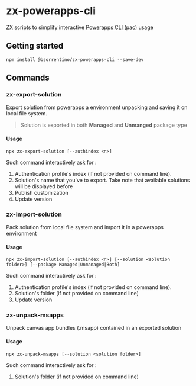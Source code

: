 # zx-powerapps-cli

[ZX] scripts to simplify interactive [Powerapps CLI (pac)] usage

## Getting started 

```
npm install @bsorrentino/zx-powerapps-cli --save-dev
```

## Commands

### zx-export-solution
Export solution from powerapps a environment unpacking and saving it on local file system.
> Solution is exported in both **Managed** and **Unmanged** package type

#### Usage 
```
npx zx-export-solution [--authindex <n>]
```
Such command interactively ask for :
1. Authentication profile's index (if not provided on command line).
1. Solution's name that you've to export. Take note that available solutions will be displayed before 
1. Publish customization
1. Update version

### zx-import-solution
Pack solution from local file system and import it in a powerapps environment 

#### Usage 
```
npx zx-import-solution [--authindex <n>] [--solution <solution folder>] [--package Managed|Unmanaged|Both]
```
Such command interactively ask for :
1. Authentication profile's index (if not provided on command line).
1. Solution's folder (if not provided on command line) 
1. Update version

### zx-unpack-msapps
Unpack canvas app bundles (.msapp) contained in an exported solution

#### Usage 
```
npx zx-unpack-msapps [--solution <solution folder>]
```
Such command interactively ask for :
1. Solution's folder (if not provided on command line) 

[ZX]: https://www.npmjs.com/package/zx
[Powerapps CLI (pac)]: https://docs.microsoft.com/en-us/powerapps/developer/data-platform/powerapps-cli